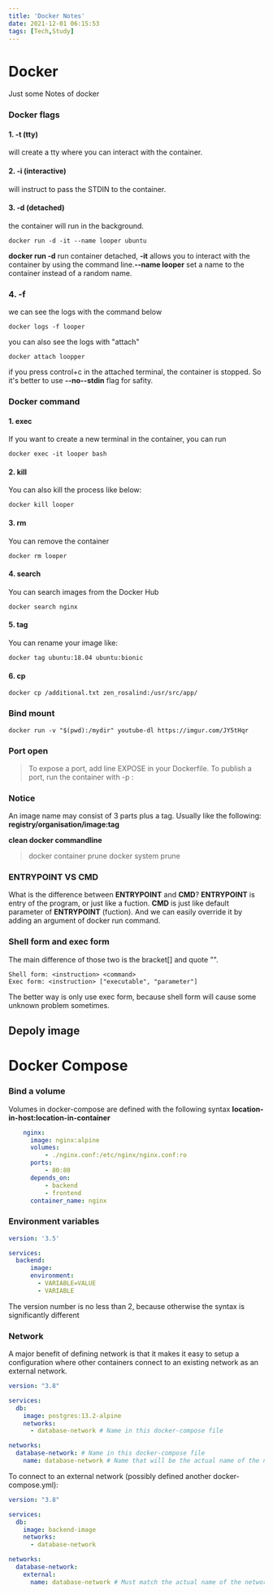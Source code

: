 ```yaml
---
title: 'Docker Notes'
date: 2021-12-01 06:15:53
tags: [Tech,Study]
---
```

# Docker
Just some Notes of docker

### Docker flags
#### 1. -t (tty) 
will create a tty where you can interact with the container.
#### 2. -i (interactive) 
will instruct to pass the STDIN to the container. 
#### 3. -d (detached) 
the container will run in the background.

```shell
docker run -d -it --name looper ubuntu
```
**docker run -d** run container detached, **-it** allows you to interact with the container by using the command line.**--name looper** set a name to the container instead of a random name.

### 4. -f
we can see the logs with the command below
```shell
docker logs -f looper
```
you can also see the logs with "attach"
```shell
docker attach loopper
```
if you press control+c in the attached terminal, the container is stopped. So it's better to use **--no--stdin** flag for safity.

### Docker command
#### 1. exec
If you want to create a new terminal in the container, you can run 
```shell
docker exec -it looper bash
```
#### 2. kill
You can also kill the process like below:
```shell
docker kill looper
```
#### 3. rm
You can remove the container 
```shell
docker rm looper
```
#### 4. search
You can search images from the Docker Hub
```shell
docker search nginx
```
#### 5. tag
You can rename your image like:
```shell
docker tag ubuntu:18.04 ubuntu:bionic
```
#### 6. cp
```shell
docker cp /additional.txt zen_rosalind:/usr/src/app/
```

### Bind mount
```shell 
docker run -v "$(pwd):/mydir" youtube-dl https://imgur.com/JY5tHqr
```

### Port open
> To expose a port, add line EXPOSE <port> in your Dockerfile.
> To publish a port, run the container with -p <host-port>:<container-port>

### Notice
An image name may consist of 3 parts plus a tag. 
Usually like the following: **registry/organisation/image:tag**

**clean docker commandline**
> docker container prune
> docker system prune

### ENTRYPOINT VS CMD
What is the difference between **ENTRYPOINT** and **CMD**?
**ENTRYPOINT** is entry of the program, or just like a fuction.
**CMD** is just like default parameter of **ENTRYPOINT** (fuction). And we can easily override it by adding an argument of docker run command.  

### Shell form and exec form 
The main difference of those two is the bracket[] and quote "".
```shell 
Shell form: <instruction> <command>
Exec form: <instruction> ["executable", "parameter"]
```
The better way is only use exec form, because shell form will cause some unknown problem sometimes.

## Depoly image 



# Docker Compose
### Bind a volume 
Volumes in docker-compose are defined with the following syntax **location-in-host:location-in-container**
```yaml
    nginx:
      image: nginx:alpine
      volumes:
          - ./nginx.conf:/etc/nginx/nginx.conf:ro
      ports:
          - 80:80
      depends_on:
          - backend
          - frontend
      container_name: nginx
```

### Environment variables
```yaml
version: '3.5'

services:
  backend:
      image:  
      environment:
        - VARIABLE=VALUE
        - VARIABLE 
```
The version number is no less than 2, because otherwise the syntax is significantly different

### Network
A major benefit of defining network is that it makes it easy to setup a configuration where other containers connect to an existing network as an external network. 
```yaml
version: "3.8"

services:
  db:
    image: postgres:13.2-alpine
    networks:
      - database-network # Name in this docker-compose file

networks:
  database-network: # Name in this docker-compose file
    name: database-network # Name that will be the actual name of the network
```
To connect to an external network (possibly defined another docker-compose.yml):
```yaml
version: "3.8"

services:
  db:
    image: backend-image
    networks:
      - database-network

networks:
  database-network:
    external:
      name: database-network # Must match the actual name of the network
```
